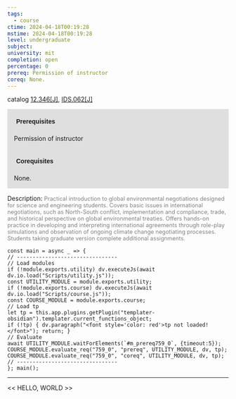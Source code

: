 ```yaml
---
tags:
  - course
ctime: 2024-04-18T00:19:28
mstime: 2024-04-18T00:19:28
level: undergraduate
subject: 
university: mit
completion: open
percentage: 0
prereq: Permission of instructor
coreq: None.
---
```


catalog [12.346[J]](http://student.mit.edu/catalog/m12a.html#12.346), [IDS.062[J]](http://student.mit.edu/catalog/mIDSa.html#IDS.062)

<span style="display: block; padding: 15px; background-color: rgb(100, 100, 100, 0.2);"><font id="m_prereq759_0" style="display: block; font-family: Arial, sans-serif; font-weight: bold; padding: 5px">Prerequisites</font><br><span id="prereq759_0">Permission of instructor</span></span>
<span style="display: block; padding: 15px; background-color: rgb(100, 100, 100, 0.2);"><font id="m_coreq759_0" style="display: block; font-family: Arial, sans-serif; font-weight: bold; padding: 5px">Corequisites</font><br><span id="coreq759_0">None.</span></span>

<font style="">Description:</font>
<font style="color: grey; font-size: 0.8rem;">Practical introduction to global environmental negotiations designed for science and engineering students. Covers basic issues in international negotiations, such as North-South conflict, implementation and compliance, trade, and historical perspective on global environmental treaties. Offers hands-on practice in developing and interpreting international agreements through role-play simulations and observation of ongoing climate change negotiating processes. Students taking graduate version complete additional assignments.</font>

```dataviewjs
const main = async _ => {
// --------------------------------
// Load modules
if (!module.exports.utility) dv.executeJs(await dv.io.load("Scripts/utility.js"));
const UTILITY_MODULE = module.exports.utility;
if (!module.exports.course) dv.executeJs(await dv.io.load("Scripts/course.js"));
const COURSE_MODULE = module.exports.course;
// Load tp
let tp = this.app.plugins.getPlugin("templater-obsidian").templater.current_functions_object;
if (!tp) { dv.paragraph("<font style='color: red'>tp not loaded!</font>"); return; }
// Evaluate
await UTILITY_MODULE.waitForElements(`#m_prereq759_0`, {timeout:5});
COURSE_MODULE.evaluate_req("759_0", "prereq", UTILITY_MODULE, dv, tp);
COURSE_MODULE.evaluate_req("759_0", "coreq", UTILITY_MODULE, dv, tp);
// --------------------------------
}; main();
```

---

<< HELLO, WORLD >>
